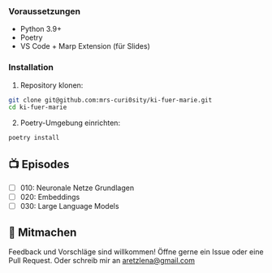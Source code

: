 ### Voraussetzungen
- Python 3.9+
- Poetry
- VS Code + Marp Extension (für Slides)

### Installation
1. Repository klonen:
```bash
git clone git@github.com:mrs-curi0sity/ki-fuer-marie.git
cd ki-fuer-marie
```

2. Poetry-Umgebung einrichten:
```bash
poetry install
```


## 📺 Episodes
- [ ] 010: Neuronale Netze Grundlagen
- [ ] 020: Embeddings
- [ ] 030: Large Language Models

## 🤝 Mitmachen
Feedback und Vorschläge sind willkommen! Öffne gerne ein Issue oder eine Pull Request. Oder schreib mir an aretzlena@gmail.com